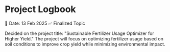 # Project Logbook

📅 Date: 13 Feb 2025
✅ Finalized Topic

Decided on the project title: "Sustainable Fertilizer Usage Optimizer for Higher Yield."
The project will focus on optimizing fertilizer usage based on soil conditions to improve crop yield while minimizing environmental impact.


